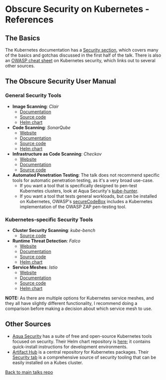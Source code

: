 # Obscure Security on Kubernetes - References

## The Basics

The Kubernetes documentation has a [Security section](https://kubernetes.io/docs/concepts/security/overview/), which covers many of the basics and gotchas discussed in the first half of the talk.  There is also an [OWASP cheat sheet](https://cheatsheetseries.owasp.org/cheatsheets/Kubernetes_Security_Cheat_Sheet.html) on Kubernetes security, which links out to several other sources.

## The Obscure Security User Manual

### General Security Tools

* **Image Scanning**: *Clair*
  - [Documentation](https://quay.github.io/clair/)
  - [Source code](https://github.com/quay/clair)
  - [Helm chart](https://github.com/wiremind/wiremind-helm-charts/tree/main/charts/clair)
* **Code Scanning**: *SonarQube*
  - [Website](https://www.sonarqube.org/)
  - [Documentation](https://docs.sonarqube.org/latest/)
  - [Source code](https://github.com/SonarSource/sonarqube/)
  - [Helm chart](https://github.com/Oteemo/charts/tree/master/charts/sonarqube)
* **Infrastructure as Code Scanning**: *Checkov*
  - [Website](https://www.checkov.io/)
  - [Documentation](https://www.checkov.io/1.Welcome/Quick%20Start.html)
  - [Source code](https://github.com/bridgecrewio/checkov)
* **Automated Penetration Testing**: The talk does not recommend specific tools for automatic penetration testing, as it's a very broad use-case.
  - If you want a tool that is specifically designed to pen-test Kubernetes clusters, look at Aqua Security's [kube-hunter](https://github.com/aquasecurity/kube-hunter).
  - If you want a tool that tests general workloads, but can be installed on Kubernetes, OWASP's [secureCodeBox](https://github.com/secureCodeBox/secureCodeBox) includes a Kubernetes implementation of the OWASP ZAP pen-testing tool.

### Kubernetes-specific Security Tools

* **Cluster Security Scanning**: *kube-bench*
  - [Source code](https://github.com/aquasecurity/kube-bench)
* **Runtime Threat Detection**: *Falco*
  - [Website](https://falco.org/)
  - [Documentation](https://falco.org/docs/)
  - [Source code](https://github.com/falcosecurity/falco)
  - [Helm chart](https://github.com/falcosecurity/charts/tree/master/falco)
* **Service Meshes**: *Istio*
  - [Website](https://istio.io/)
  - [Documentation](https://istio.io/latest/docs/)
  - [Source code](https://github.com/istio/istio)
  - [Helm chart](https://github.com/istio/istio/tree/master/manifests/charts)

**NOTE:** As there are multiple options for Kubernetes service meshes, and they all have slightly different functionality, I recommend doing a comparison before making a decision about which service mesh to use.

## Other Sources

* [Aqua Security](https://github.com/aquasecurity) has a suite of free and open-source Kubernetes tools focused on security.  Their Helm chart repository is [here](https://github.com/aquasecurity/aqua-helm); it contains quick-install instructions for development environments.
* [Artifact Hub](https://artifacthub.io/) is a central repository for Kubernetes packages.  Their [Security tab](https://artifacthub.io/packages/search?page=1&ts_query=security) is a comprehensive source of security tooling that can be easily installed on a Kubes cluster.

[Back to main talks repo](https://github.com/lisushka/talks)
